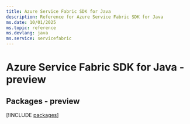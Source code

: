 ```yaml
---
title: Azure Service Fabric SDK for Java
description: Reference for Azure Service Fabric SDK for Java
ms.date: 10/01/2025
ms.topic: reference
ms.devlang: java
ms.service: servicefabric
---
```

# Azure Service Fabric SDK for Java - preview
## Packages - preview
[!INCLUDE [packages](service-fabric-index.md)]